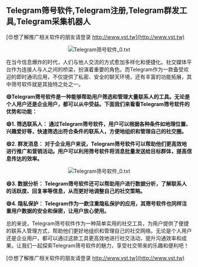 ## **Telegram筛号软件,Telegram注册,Telegram群发工具,Telegram采集机器人**

[😍想了解推广相关软件的朋友请登录 http://www.vst.tw](http://www.vst.tw)

 <center><img src="https://vst.tw/MP4/tuiguang/png/2.png" alt="Telegram筛号软件_0.txt"></center>

在当今信息爆炸的时代，人们与他人交流的方式愈加多样化和便捷化。社交媒体平台作为连接人与人之间的桥梁，扮演着重要的角色。而Telegram作为一款备受欢迎的即时通讯应用，不仅提供了私密、安全的聊天环境，还有丰富的功能拓展，其中筛号软件就是其独特之处之一。

**😄Telegram筛号软件是一种能够帮助用户筛选和管理大量联系人的工具。无论是个人用户还是企业用户，都可以从中受益。下面我们来看看Telegram筛号软件的优势和功能：**

**😄1. 筛选联系人： 通过Telegram筛号软件，用户可以根据各种条件如地理位置、兴趣爱好等，快速筛选出符合条件的联系人，方便地组织和管理自己的社交圈。**

**😄2. 群发消息： 对于企业用户来说，Telegram筛号软件可以帮助他们更高效地进行推广和营销活动。用户可以利用筛号软件将消息批量发送给目标群体，提高信息传达的效率。**

 <center><img src="https://vst.tw/MP4/tuiguang/png/5.png" alt="Telegram筛号软件_0.txt"></center>

**😄3. 数据分析： Telegram筛号软件还可以帮助用户进行数据分析，了解联系人的活跃度、回复率等信息，从而更好地调整自己的社交策略。**

**😄4. 隐私保护： Telegram作为一款注重隐私保护的应用，其筛号软件也同样注重用户数据的安全和保密，让用户放心使用。**

总的来说，Telegram筛号软件作为一种简单实用的社交工具，为用户提供了便捷的联系人管理方式，帮助他们更好地组织和管理自己的社交网络。无论是个人用户还是企业用户，都可以通过这款工具更高效地进行社交活动，提升沟通效率和成果。让我们一起探索Telegram筛号软件的魅力，享受社交带来的乐趣和便利吧！

[😍想了解推广相关软件的朋友请登录 http://www.vst.tw](http://www.vst.tw)



